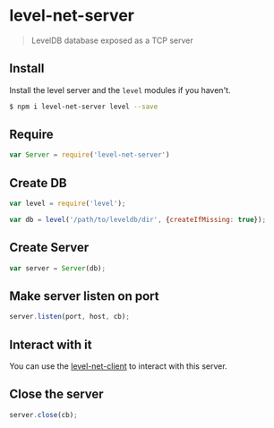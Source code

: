 # level-net-server

> LevelDB database exposed as a TCP server

## Install

Install the level server and the `level` modules if you haven't.

```bash
$ npm i level-net-server level --save
```

## Require

```javascript
var Server = require('level-net-server')
```

## Create DB

```javascript
var level = require('level');

var db = level('/path/to/leveldb/dir', {createIfMissing: true});
```

## Create Server

```javascript
var server = Server(db);
```

## Make server listen on port

```javascript
server.listen(port, host, cb);
```

## Interact with it

You can use the [level-net-client](https://npmjs.org/package/level-net-client) to interact with this server.

## Close the server

```javascript
server.close(cb);
```